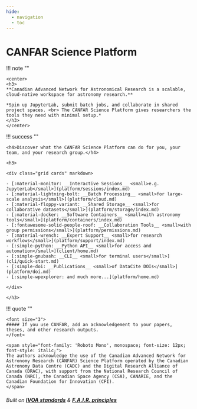 ```yaml
---
hide:
  - navigation
  - toc
---
```


<h1>CANFAR Science Platform </h1>
    
!!! note ""
    
    <center>
    <h3>
    **Canadian Advanced Network for Astronomical Research is a scalable, cloud-native workspace for astronomy research.**
 
    *Spin up JupyterLab, submit batch jobs, and collaborate in shared project spaces. <br> The CANFAR Science Platform gives researchers the tools they need with minimal setup.*
    </h3>
    </center>
    
!!! success ""

    <h4>Discover what the CANFAR Science Platform can do for you, your team, and your research group.</h4>

    <h3>

    <div class="grid cards" markdown>

    - [:material-monitor: __Interactive Sessions__ <small>e.g. JupyterLab</small>](platform/sessions/index.md)
    - [:material-lightning-bolt: __Batch Processing__ <small>for large-scale analysis</small>](platform/cloud.md)
    - [:material-floppy-variant: __Shared Storage__ <small>for collaborative datasets</small>](platform/storage/index.md)
    - [:material-docker: __Software Containers__ <small>with astronomy tools</small>](platform/containers/index.md)
    - [:fontawesome-solid-people-roof: __Collaboration Tools__ <small>with group permissions</small>](platform/permissions.md)
    - [:material-wrench: __Expert Support__ <small>for research workflows</small>](platform/support/index.md)
    - [:simple-python: __Python API__ <small>for access and automation</small>](client/home.md)
    - [:simple-gnubash: __CLI__ <small>for terminal users</small>](cli/quick-start.md)
    - [:simple-doi: __Publications__ <small>of DataCite DOIs</small>](platform/doi.md)
    - [:simple-wpexplorer: and much more...](platform/home.md)

    </div>
    
    </h3>

!!! quote ""

    <font size="3">
    ##### If you use CANFAR, add an acknowledgement to your papers, theses, and other research outputs.
    </font>

    <span style="font-family: 'Roboto Mono', monospace; font-size: 12px; font-style: italic;">
    The authors acknowledge the use of the Canadian Advanced Network for Astronomy Research (CANFAR) Science Platform operated by the Canadian Astronomy Data Centre (CADC) and the Digital Research Alliance of Canada (DRAC), with support from the National Research Council of Canada (NRC), the Canadian Space Agency (CSA), CANARIE, and the Canadian Foundation for Innovation (CFI).
    </span>

###### Built on **[IVOA standards](https://www.ivoa.net/documents/)** & **[F.A.I.R. principles](https://www.go-fair.org/fair-principles/)**